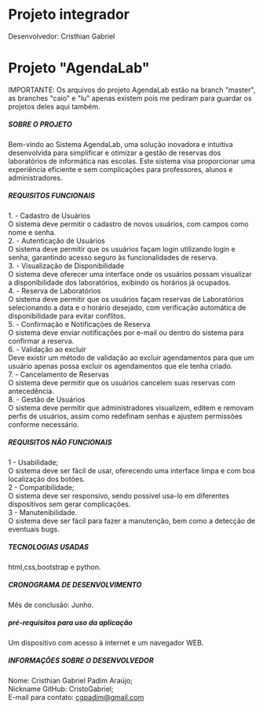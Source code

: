 # Projeto integrador
<p>Desenvolvedor: Cristhian Gabriel</p>
<h1>Projeto "AgendaLab"</h1>

<p>IMPORTANTE: Os arquivos do projeto AgendaLab estão na branch "master", as branches "caio" e "lu" apenas existem pois me pediram para guardar os projetos deles aqui também.</p>

<h5>SOBRE O PROJETO</h5>
<p>Bem-vindo ao Sistema AgendaLab, uma solução inovadora e intuitiva desenvolvida para simplificar e otimizar a gestão de reservas dos laboratórios de informática nas escolas. Este sistema visa proporcionar uma experiência eficiente e sem complicações para professores, alunos e administradores.</p>

<h5>REQUISITOS FUNCIONAIS</h5>
1. - Cadastro de Usuários<br>
    O sistema deve permitir o cadastro de novos usuários, com campos como nome e senha.<br>
2. - Autenticação de Usuários<br>
    O sistema deve permitir que os usuários façam login utilizando login e senha, garantindo acesso seguro às funcionalidades de reserva.<br>
3. - Visualização de Disponibilidade<br>
    O sistema deve oferecer uma interface onde os usuários possam visualizar a disponibilidade dos laboratórios, exibindo os horários já ocupados.<br>
4. - Reserva de Laboratórios<br>
    O sistema deve permitir que os usuários façam reservas de Laboratórios selecionando a data e o horário desejado, com verificação automática de disponibilidade para evitar conflitos.<br>
5. - Confirmação e Notificações de Reserva<br>
    O sistema deve enviar notificações por e-mail ou dentro do sistema para confirmar a reserva.<br>
6. - Validação ao excluir<br>
    Deve existir um método de validação ao excluir agendamentos para que um usuário apenas possa excluir os agendamentos que ele tenha criado.<br>
7. - Cancelamento de Reservas<br>
    O sistema deve permitir que os usuários cancelem suas reservas com antecedência.<br>
8. - Gestão de Usuários<br>
    O sistema deve permitir que administradores visualizem, editem e removam perfis de usuários, assim como redefinam senhas e ajustem permissões conforme necessário.<br>


<h5>REQUISITOS NÃO FUNCIONAIS</h5>
1 - Usabilidade;<br>
    O sistema deve ser fácil de usar, oferecendo uma interface limpa e com boa localização dos botões.<br>
2 - Compatibilidade;<br>
    O sistema deve ser responsivo, sendo possível usa-lo em diferentes dispositivos sem gerar complicações.<br>
3 - Manutenibilidade.<br>
    O sistema deve ser fácil para fazer a manutenção, bem como a detecção de eventuais bugs.<br>

<h5>TECNOLOGIAS USADAS</h5>
<p>html,css,bootstrap e python.</p>

<h5>CRONOGRAMA DE DESENVOLVIMENTO</h5>
<p>Mês de conclusão: Junho.</p>

<h5>pré-requisitos para uso da aplicação</h5>
<p>Um dispositivo com acesso à internet e um navegador WEB.</p>

<h5>INFORMAÇÕES SOBRE O DESENVOLVEDOR</h5>
<p>Nome: Cristhian Gabriel Padim Araújo;<br>
Nickname GitHub: CristoGabriel;<br>
E-mail para contato: <a href="mailto:cgpadim@gmail.com">cgpadim@gmail.com</a>
</p>
